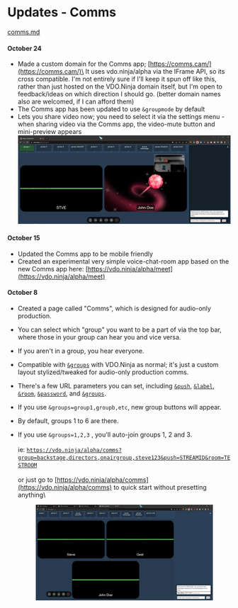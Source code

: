 # Updates - Comms

[comms.md](../steves-helper-apps/comms.md "mention")

#### October 24

* Made a custom domain for the Comms app; [https://comms.cam/](https://comms.cam/)\
  It uses vdo.ninja/alpha via the IFrame API, so its cross compatible. I'm not entirely sure if I'll keep it spun off like this, rather than just hosted on the VDO.Ninja domain itself, but I'm open to feedback/ideas on which direction I should go. (better domain names also are welcomed, if I can afford them)
* The Comms app has been updated to use `&groupmode` by default
* Lets you share video now; you need to select it via the settings menu - when sharing video via the Comms app, the video-mute button and mini-preview appears\
  ![](<../.gitbook/assets/image (9).png>)

#### October 15

* Updated the Comms app to be mobile friendly
* Created an experimental very simple voice-chat-room app based on the new Comms app here: [https://vdo.ninja/alpha/meet](https://vdo.ninja/alpha/meet)

#### October 8

* Created a page called "Comms", which is designed for audio-only production.
* You can select which "group" you want to be a part of via the top bar, where those in your group can hear you and vice versa.
* If you aren't in a group, you hear everyone.
* Compatible with [`&groups`](../general-settings/and-group.md) with VDO.Ninja as normal; it's just a custom layout stylized/tweaked for audio-only production comms.
* There's a few URL parameters you can set, including [`&push`](../source-settings/push.md), [`&label`](../general-settings/label.md), [`&room`](../general-settings/room.md), [`&password`](../general-settings/password.md), and [`&groups`](../general-settings/and-group.md).
* If you use `&groups=group1,groupb,etc`, new group buttons will appear.
* By default, groups 1 to 6 are there.
*   If you use `&groups=1,2,3` , you'll auto-join groups 1, 2 and 3.\
    \
    ie: [`https://vdo.ninja/alpha/comms?group=backstage,directors,onairgroup,steve123&push=STREAMID&room=TESTROOM`](https://vdo.ninja/alpha/comms?group=backstage,directors,onairgroup,steve123\&push=STREAMID\&room=TESTROOM) \
    \
    or just go to [https://vdo.ninja/alpha/comms](https://vdo.ninja/alpha/comms) to quick start without presetting anything\


    <figure><img src="../.gitbook/assets/image (4).png" alt=""><figcaption></figcaption></figure>
